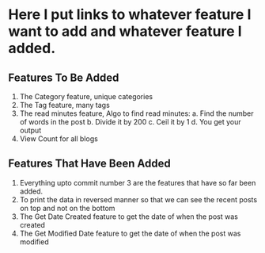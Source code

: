 # Here I put links to whatever feature I want to add and whatever feature I added.

## Features To Be Added

1. The Category feature, unique categories
2. The Tag feature, many tags
3. The read minutes feature, Algo to find read minutes:
   a. Find the number of words in the post
   b. Divide it by 200
   c. Ceil it by 1
   d. You get your output
4. View Count for all blogs

## Features That Have Been Added

1. Everything upto commit number 3 are the features that have so far been added.
2. To print the data in reversed manner so that we can see the recent posts on top and not on the bottom
3. The Get Date Created feature to get the date of when the post was created
4. The Get Modified Date feature to get the date of when the post was modified